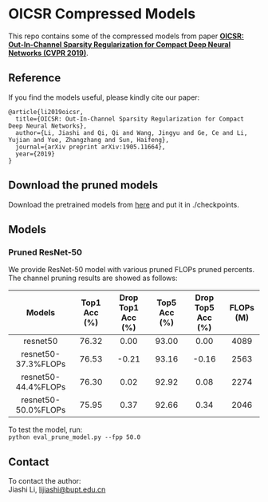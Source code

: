 # OICSR Compressed Models
This repo contains some of the compressed models from paper [**OICSR: Out-In-Channel Sparsity Regularization for Compact Deep Neural Networks (CVPR 2019)**](https://arxiv.org/abs/1905.11664).
## Reference
If you find the models useful, please kindly cite our paper:  
```
@article{li2019oicsr,
  title={OICSR: Out-In-Channel Sparsity Regularization for Compact Deep Neural Networks},
  author={Li, Jiashi and Qi, Qi and Wang, Jingyu and Ge, Ce and Li, Yujian and Yue, Zhangzhang and Sun, Haifeng},
  journal={arXiv preprint arXiv:1905.11664},
  year={2019}
}
```
## Download the pruned models
Download the pretrained models from [here](https://drive.google.com/drive/u/0/folders/10s98eW_25-xEHnpGsC3PsSU7PH5z681B) and put it in ./checkpoints.  
## Models  
### Pruned ResNet-50  
We provide ResNet-50 model with various pruned FLOPs pruned percents. The channel pruning results are showed as follows:  

|Models|Top1 Acc (%)|Drop Top1 Acc (%)|Top5 Acc (%)|Drop Top5 Acc (%)|FLOPs (M)|  
|:-:|:-:|:-:|:-:|:-:|:-:|  
|resnet50|76.32|0.00|93.00|0.00|4089|  
|resnet50-37.3%FLOPs|76.53|-0.21|93.16|-0.16|2563|  
|resnet50-44.4%FLOPs|76.30|0.02|92.92|0.08|2274|  
|resnet50-50.0%FLOPs|75.95|0.37|92.66|0.34|2046|  

To test the model, run:  
`python eval_prune_model.py --fpp 50.0`

## Contact
To contact the author:  
Jiashi Li, lijiashi@bupt.edu.cn



